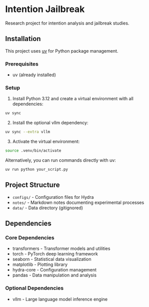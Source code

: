 # Intention Jailbreak

Research project for intention analysis and jailbreak studies.

## Installation

This project uses [uv](https://github.com/astral-sh/uv) for Python package management.

### Prerequisites

- uv (already installed)

### Setup

1. Install Python 3.12 and create a virtual environment with all dependencies:

```bash
uv sync
```

2. Install the optional vllm dependency:

```bash
uv sync --extra vllm
```

3. Activate the virtual environment:

```bash
source .venv/bin/activate
```

Alternatively, you can run commands directly with uv:

```bash
uv run python your_script.py
```

## Project Structure

- `configs/` - Configuration files for Hydra
- `notes/` - Markdown notes documenting experimental processes
- `data/` - Data directory (gitignored)

## Dependencies

### Core Dependencies
- transformers - Transformer models and utilities
- torch - PyTorch deep learning framework
- seaborn - Statistical data visualization
- matplotlib - Plotting library
- hydra-core - Configuration management
- pandas - Data manipulation and analysis

### Optional Dependencies
- vllm - Large language model inference engine
